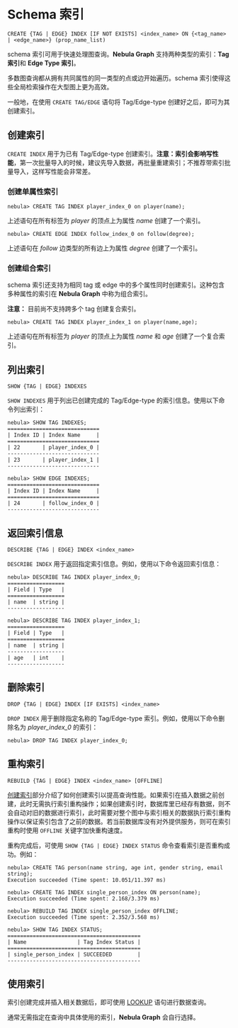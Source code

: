 # Schema 索引

```ngql
CREATE {TAG | EDGE} INDEX [IF NOT EXISTS] <index_name> ON {<tag_name> | <edge_name>} (prop_name_list)
```

schema 索引可用于快速处理图查询。**Nebula Graph** 支持两种类型的索引：**Tag 索引**和 **Edge Type 索引**。

多数图查询都从拥有共同属性的同一类型的点或边开始遍历。schema 索引使得这些全局检索操作在大型图上更为高效。

一般地，在使用 `CREATE TAG/EDGE` 语句将 Tag/Edge-type 创建好之后，即可为其创建索引。

## 创建索引

`CREATE INDEX` 用于为已有 Tag/Edge-type 创建索引。**注意：索引会影响写性能**，第一次批量导入的时候，建议先导入数据，再批量重建索引；不推荐带索引批量导入，这样写性能会非常差。

### 创建单属性索引

```ngql
nebula> CREATE TAG INDEX player_index_0 on player(name);
```

上述语句在所有标签为 _player_ 的顶点上为属性 _name_ 创建了一个索引。

```ngql
nebula> CREATE EDGE INDEX follow_index_0 on follow(degree);
```

上述语句在 _follow_ 边类型的所有边上为属性 _degree_ 创建了一个索引。

### 创建组合索引

schema 索引还支持为相同 tag 或 edge 中的多个属性同时创建索引。这种包含多种属性的索引在 **Nebula Graph** 中称为组合索引。

**注意：** 目前尚不支持跨多个 tag 创建复合索引。

```ngql
nebula> CREATE TAG INDEX player_index_1 on player(name,age);
```

上述语句在所有标签为 _player_ 的顶点上为属性 _name_ 和 _age_ 创建了一个复合索引。

## 列出索引

```ngql
SHOW {TAG | EDGE} INDEXES
```

`SHOW INDEXES` 用于列出已创建完成的 Tag/Edge-type 的索引信息。使用以下命令列出索引：

```ngql
nebula> SHOW TAG INDEXES;
=============================
| Index ID | Index Name     |
=============================
| 22       | player_index_0 |
-----------------------------
| 23       | player_index_1 |
-----------------------------

nebula> SHOW EDGE INDEXES;
=============================
| Index ID | Index Name     |
=============================
| 24       | follow_index_0 |
-----------------------------

```

## 返回索引信息

```ngql
DESCRIBE {TAG | EDGE} INDEX <index_name>
```

`DESCRIBE INDEX` 用于返回指定索引信息。例如，使用以下命令返回索引信息：

```ngql
nebula> DESCRIBE TAG INDEX player_index_0;
==================
| Field | Type   |
==================
| name  | string |
------------------

nebula> DESCRIBE TAG INDEX player_index_1;
==================
| Field | Type   |
==================
| name  | string |
------------------
| age   | int    |
------------------
```

## 删除索引

```ngql
DROP {TAG | EDGE} INDEX [IF EXISTS] <index_name>
```

`DROP INDEX` 用于删除指定名称的 Tag/Edge-type 索引。例如，使用以下命令删除名为 _player_index_0_ 的索引：

```ngql
nebula> DROP TAG INDEX player_index_0;
```

## 重构索引

```ngql
REBUILD {TAG | EDGE} INDEX <index_name> [OFFLINE]
```

[创建索引](#%e5%88%9b%e5%bb%ba%e7%b4%a2%e5%bc%95)部分介绍了如何创建索引以提高查询性能。如果索引在插入数据之前创建，此时无需执行索引重构操作；如果创建索引时，数据库里已经存有数据，则不会自动对旧的数据进行索引，此时需要对整个图中与索引相关的数据执行索引重构操作以保证索引包含了之前的数据。若当前数据库没有对外提供服务，则可在索引重构时使用 `OFFLINE` 关键字加快重构速度。

<!-- > 索引重构期间，对索引进行的所有幂等查询都会跳过索引并执行顺序扫描。这意味着在此操作期间查询运行速度较慢。非幂等命令（例如 INSERT、UPDATE 和 DELETE）将被阻止，直到重建索引为止。 -->

重构完成后，可使用 `SHOW {TAG | EDGE} INDEX STATUS` 命令查看索引是否重构成功。例如：

```ngql
nebula> CREATE TAG person(name string, age int, gender string, email string);
Execution succeeded (Time spent: 10.051/11.397 ms)

nebula> CREATE TAG INDEX single_person_index ON person(name);
Execution succeeded (Time spent: 2.168/3.379 ms)

nebula> REBUILD TAG INDEX single_person_index OFFLINE;
Execution succeeded (Time spent: 2.352/3.568 ms)

nebula> SHOW TAG INDEX STATUS;
==========================================
| Name                | Tag Index Status |
==========================================
| single_person_index | SUCCEEDED        |
------------------------------------------
```

## 使用索引

索引创建完成并插入相关数据后，即可使用 [LOOKUP](../2.data-query-and-manipulation-statements/lookup-syntax.md) 语句进行数据查询。

通常无需指定在查询中具体使用的索引，**Nebula Graph** 会自行选择。
